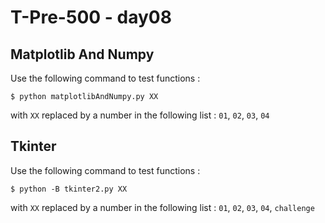# T-Pre-500 - day08

## Matplotlib And Numpy
Use the following command to test functions :
```
$ python matplotlibAndNumpy.py XX
```
with `XX` replaced by a number in the following list :
`01`, `02`, `03`, `04`

## Tkinter
Use the following command to test functions :
```
$ python -B tkinter2.py XX
```
with `XX` replaced by a number in the following list :
`01`, `02`, `03`, `04`, `challenge`



